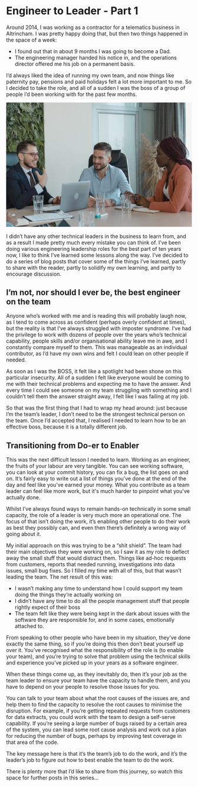 # Engineer to Leader - Part 1

Around 2014, I was working as a contractor for a telematics business in Altrincham. I was pretty happy doing that, but then two things happened in the space of a week:

* I found out that in about 9 months I was going to become a Dad.
* The engineering manager handed his notice in, and the operations director offered me his job on a permanent basis.

I’d always liked the idea of running my own team, and now things like paternity pay, pensions and paid holidays felt a lot more important to me. So I decided to take the role, and all of a sudden I was the boss of a group of people I’d been working with for the past few months.

![Engineer to Leader](/assets/images/boss-1.jpg)

I didn’t have any other technical leaders in the business to learn from, and as a result I made pretty much every mistake you can think of. I’ve been doing various engineering leadership roles for the best part of ten years now, I like to think I’ve learned some lessons along the way. I’ve decided to do a series of blog posts that cover some of the things I’ve learned, partly to share with the reader, partly to solidify my own learning, and partly to encourage discussion.

## I’m not, nor should I ever be, the best engineer on the team
Anyone who’s worked with me and is reading this will probably laugh now, as I tend to come across as confident (perhaps overly confident at times), but the reality is that I’ve always struggled with imposter syndrome. I’ve had the privilege to work with dozens of people over the years who’s technical capability, people skills and/or organisational ability leave me in awe, and I constantly compare myself to them. This was manageable as an individual contributor, as I’d have my own wins and felt I could lean on other people if needed.

As soon as I was the BOSS, it felt like a spotlight had been shone on this particular insecurity. All of a sudden I felt like everyone would be coming to me with their technical problems and expecting me to have the answer. And every time I could see someone on my team struggling with something and I couldn’t tell them the answer straight away, I felt like I was failing at my job.

So that was the first thing that I had to wrap my head around: just because I’m the team’s leader, I don’t need to be the strongest technical person on the team. Once I’d accepted that, I realised I needed to learn how to be an effective boss, because it is a totally different job.

## Transitioning from Do-er to Enabler
This was the next difficult lesson I needed to learn. Working as an engineer, the fruits of your labour are very tangible. You can see working software, you can look at your commit history, you can fix a bug, the list goes on and on. It’s fairly easy to write out a list of things you’ve done at the end of the day and feel like you’ve earned your money. What you contribute as a team leader can feel like more work, but it's much harder to pinpoint what you've actually done.

Whilst I’ve always found ways to remain hands-on technically in some small capacity, the role of a leader is very much more an operational one. The focus of that isn’t doing the work, it’s enabling other people to do their work as best they possibly can, and even then there’s definitely a wrong way of going about it.

My initial approach on this was trying to be a “shit shield”. The team had their main objectives they were working on, so I saw it as my role to deflect away the small stuff that would distract them. Things like ad-hoc requests from customers, reports that needed running, investigations into data issues, small bug fixes. So I filled my time with all of this, but that wasn’t leading the team. The net result of this was:

* I wasn’t making any time to understand how I could support my team doing the things they’re actually working on
* I didn’t have any time to do all the people management stuff that people rightly expect of their boss
* The team felt like they were being kept in the dark about issues with the software they are responsible for, and in some cases, emotionally attached to.

From speaking to other people who have been in my situation, they’ve done exactly the same thing, so if you’re doing this then don’t beat yourself up over it. You’ve recognised what the responsibility of the role is (to enable your team), and you’re trying to solve that problem using the technical skills and experience you’ve picked up in your years as a software engineer.

When these things come up, as they inevitably do, then it’s your job as the team leader to ensure your team have the capacity to handle them, and you have to depend on your people to resolve those issues for you.

You can talk to your team about what the root causes of the issues are, and help them to find the capacity to resolve the root causes to minimise the disruption. For example, if you’re getting repeated requests from customers for data extracts, you could work with the team to design a self-serve capability. If you’re seeing a large number of bugs raised by a certain area of the system, you can lead some root cause analysis and work out a plan for reducing the number of bugs, perhaps by improving test coverage in that area of the code.

The key message here is that it’s the team’s job to do the work, and it’s the leader’s job to figure out how to best enable the team to do the work.

There is plenty more that I’d like to share from this journey, so watch this space for further posts in this series…
